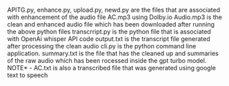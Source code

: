 
APITG.py, enhance.py, upload.py, newd.py are the files that are associated with enhancement of the audio file AC.mp3 using Dolby.io 
Audio.mp3 is the clean and enhanced audio file which has been downloaded after running the above python files
transcrript.py is the python file that is associated with OpenAi whisper API code
output.txt is the transcript file generated after processing the clean audio 
cli.py is the python command line application.
summary.txt is the file that has the cleaned up and summaries of the raw audio which has been rocessed inside the gpt turbo model.
NOTE* - AC.txt is also a transcribed file that was generated using google text to speech
